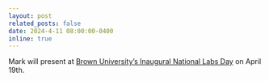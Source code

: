 ```yaml
---
layout: post
related_posts: false
date: 2024-4-11 08:00:00-0400
inline: true
---
```


Mark will present at [Brown University’s Inaugural National Labs Day](https://events.brown.edu/research/event/280131-browns-inaugural-national-labs-day) on April 19th.